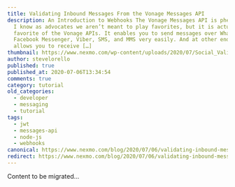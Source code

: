 ```yaml
---
title: Validating Inbound Messages From the Vonage Messages API
description: An Introduction to Webhooks The Vonage Messages API is phenomenal.
  I know as advocates we aren’t meant to play favorites, but it is actually my
  favorite of the Vonage APIs. It enables you to send messages over WhatsApp,
  Facebook Messenger, Viber, SMS, and MMS very easily. And at other end, it
  allows you to receive […]
thumbnail: https://www.nexmo.com/wp-content/uploads/2020/07/Social_Validate-Inbound-Messages_1200x627.png
author: stevelorello
published: true
published_at: 2020-07-06T13:34:54
comments: true
category: tutorial
old_categories:
  - developer
  - messaging
  - tutorial
tags:
  - jwt
  - messages-api
  - node-js
  - webhooks
canonical: https://www.nexmo.com/blog/2020/07/06/validating-inbound-messages-from-the-vonage-messages-api-dr
redirect: https://www.nexmo.com/blog/2020/07/06/validating-inbound-messages-from-the-vonage-messages-api-dr
---
```

Content to be migrated...
